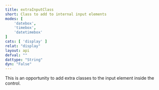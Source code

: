 ```yaml
---
title: extraInputClass
short: Class to add to internal input elements
modes: [
	'datebox',
	'timebox',
	'datetimebox'
]
cats: [ 'display' ]
relat: "display"
layout: api
defval: ""
dattype: "String"
dyn: "False"
---
```


This is an opportunity to add extra classes to the input element inside the control.
